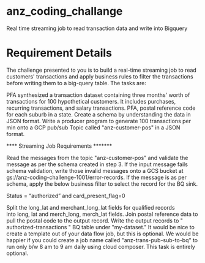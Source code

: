 # anz_coding_challange
Real time streaming job to read transaction data and write into Bigquery

# Requirement Details

The challenge presented to you is to build a real-time streaming job to read customers' transactions and apply business rules to filter the transactions before writing them to a big-query table. The tasks are:

PFA synthesized a transaction dataset containing three months' worth of transactions for 100 hypothetical customers. It includes purchases, recurring transactions, and salary transactions.
PFA, postal reference code for each suburb in a state.
Create a schema by understanding the data in JSON format.
Write a producer program to generate 100 transactions per min onto a GCP pub/sub Topic called "anz-customer-pos" in a JSON format.

**** Streaming Job Requirements *******

Read the messages from the topic "anz-customer-pos" and validate the message as per the schema created in step 3.
If the input message fails schema validation, write those invalid messages onto a GCS bucket at gs://anz-coding-challenge-1001/error-records.
If the message is as per schema, apply the below business filter to select the record for the BQ sink.

Status = “authorized” and card_present_flag=0

Split the long_lat and merchant_long_lat fields for qualified records into long, lat and merch_long, merch_lat fields.
Join postal reference data to pull the postal code to the output record.
Write the output records to " authorized-transactions " BQ table under "my-dataset."
It would be nice to create a template out of your data flow job, but this is optional.
We would be happier if you could create a job name called "anz-trans-pub-sub-to-bq" to run only b/w 8 am to 9 am daily using cloud composer. This task is entirely optional.

